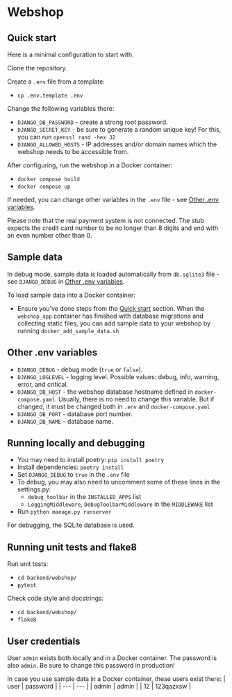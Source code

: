 # Webshop

## Quick start
Here is a minimal configuration to start with.

Clone the repository.

Create a `.env` file from a template:
* `cp .env.template .env`

Change the following variables there:
* `DJANGO_DB_PASSWORD` - create a strong root password.
* `DJANGO_SECRET_KEY` - be sure to generate a random unique key! For this, you can run `openssl rand -hex 32`
* `DJANGO_ALLOWED_HOSTS` - IP addresses and/or domain names which the webshop needs to be accessible from.

After configuring, run the webshop in a Docker container:
* `docker compose build`
* `docker compose up`

If needed, you can change other variables in the `.env` file - see [Other .env variables](#-other-.env-variables).

Please note that the real payment system is not connected. The stub expects the credit card number to be no longer than 8 digits and end with an even number other than 0.

## Sample data
In debug mode, sample data is loaded automatically from `db.sqlite3` file - see `DJANGO_DEBUG` in [Other .env variables](#-other-.env-variables).

To load sample data into a Docker container:
* Ensure you've done steps from the [Quick start](#-quick-start) section. When the `webshop_app` container has finished with database migrations and collecting static files, you can add sample data to your webshop by running `docker_add_sample_data.sh`

## Other .env variables
* `DJANGO_DEBUG` - debug mode (`true` or `false`).
* `DJANGO_LOGLEVEL` - logging level. Possible values: debug, info, warning, error, and critical.
* `DJANGO_DB_HOST` - the webshop database hostname defined in `docker-compose.yaml`. Usually, there is no need to change this variable. But if changed, it must be changed both in `.env` and `docker-compose.yaml`
* `DJANGO_DB_PORT` - database port number.
* `DJANGO_DB_NAME` - database name.

## Running locally and debugging
* You may need to install poetry: `pip install poetry`
* Install dependencies: `poetry install`
* Set `DJANGO_DEBUG` to `true` in the `.env` file
* To debug, you may also need to uncomment some of these lines in the settings.py:
    * `debug_toolbar` in the `INSTALLED_APPS` list
    * `LoggingMiddleware`, `DebugToolbarMiddleware` in the `MIDDLEWARE` list
* Run `python manage.py runserver`

For debugging, the SQLite database is used.

## Running unit tests and flake8
Run unit tests:
* `cd backend/webshop/`
* `pytest`

Check code style and docstrings:
* `cd backend/webshop/`
* `flake8`

## User credentials
User `admin` exists both locally and in a Docker container. The password is also `admin`. Be sure to change this password in production!

In case you use sample data in a Docker container, these users exist there:
| user | password |
| --- | --- |
| admin | admin |
| 12 | 123qazxsw |
